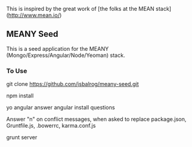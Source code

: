 This is inspired by the great work of [the folks at the MEAN stack] (http://www.mean.io/)

MEANY Seed
----------
This is a seed application for the MEANY (Mongo/Express/Angular/Node/Yeoman) stack.

### To Use
git clone https://github.com/jsbalrog/meany-seed.git

npm install

yo angular answer angular install questions

Answer "n" on conflict messages, when asked to replace package.json, Gruntfile.js, .bowerrc, karma.conf.js

grunt server